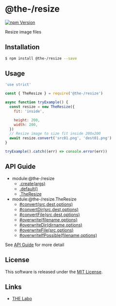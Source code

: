 @the-/resize
==========

<!---
This file is generated by the-tmpl. Do not update manually.
--->

<!-- Badge Start -->
<a name="badges"></a>

[![npm Version][bd_npm_shield_url]][bd_npm_url]

[bd_repo_url]: https://github.com/the-labo/the
[bd_travis_url]: http://travis-ci.org/the-labo/the
[bd_travis_shield_url]: http://img.shields.io/travis/the-labo/the.svg?style=flat
[bd_travis_com_url]: http://travis-ci.com/the-labo/the
[bd_travis_com_shield_url]: https://api.travis-ci.com/the-labo/the.svg?token=
[bd_license_url]: https://github.com/the-labo/the/blob/master/LICENSE
[bd_npm_url]: http://www.npmjs.org/package/@the-/resize
[bd_npm_shield_url]: http://img.shields.io/npm/v/@the-/resize.svg?style=flat
[bd_standard_url]: http://standardjs.com/
[bd_standard_shield_url]: https://img.shields.io/badge/code%20style-standard-brightgreen.svg

<!-- Badge End -->


<!-- Description Start -->
<a name="description"></a>

Resize image files

<!-- Description End -->


<!-- Overview Start -->
<a name="overview"></a>




<!-- Overview End -->


<!-- Sections Start -->
<a name="sections"></a>

<!-- Section from "doc/readme/01.Installation.md.hbs" Start -->

<a name="section-doc-readme-01-installation-md"></a>

Installation
-----

```bash
$ npm install @the-/resize --save
```


<!-- Section from "doc/readme/01.Installation.md.hbs" End -->

<!-- Section from "doc/readme/02.Usage.md.hbs" Start -->

<a name="section-doc-readme-02-usage-md"></a>

Usage
---------

```javascript
'use strict'

const { TheResize } = require('@the-/resize')

async function tryExample() {
  const resize = new TheResize({
    fit: 'inside',

    height: 200,
    width: 200,
  })
  // Resize image to size fit inside 200x200
  await resize.convert('src01.png', 'dest01.png')
}

tryExample().catch((err) => console.error(err))

```


<!-- Section from "doc/readme/02.Usage.md.hbs" End -->


<!-- Sections Start -->

<a name="api"></a>

## API Guide


- module:@the-/resize
  - [.create(args)](./doc/api/api.md#module_@the-/resize.create)
  - [.default()](./doc/api/api.md#module_@the-/resize.default)
  - [.TheResize](./doc/api/api.md#module_@the-/resize.TheResize)
- module:@the-/resize.TheResize
  - [#convert(src,dest,options)](./doc/api/api.md#module_@the-/resize.TheResize#convert)
  - [#convertDir(src,dest,options)](./doc/api/api.md#module_@the-/resize.TheResize#convertDir)
  - [#convertFile(src,dest,options)](./doc/api/api.md#module_@the-/resize.TheResize#convertFile)
  - [#overwrite(filename,options)](./doc/api/api.md#module_@the-/resize.TheResize#overwrite)
  - [#overwriteDir(dirname,options)](./doc/api/api.md#module_@the-/resize.TheResize#overwriteDir)
  - [#overwriteFile(src,options)](./doc/api/api.md#module_@the-/resize.TheResize#overwriteFile)
  - [#overwriteIfPossible(filename,options)](./doc/api/api.md#module_@the-/resize.TheResize#overwriteIfPossible)

See [API Guide](./doc/api/api.md) for more detail


<!-- LICENSE Start -->
<a name="license"></a>

License
-------
This software is released under the [MIT License](https://github.com/the-labo/the/blob/master/LICENSE).

<!-- LICENSE End -->


<!-- Links Start -->
<a name="links"></a>

Links
------

+ [THE Labo][the_labo_url]

[the_labo_url]: https://github.com/the-labo

<!-- Links End -->
